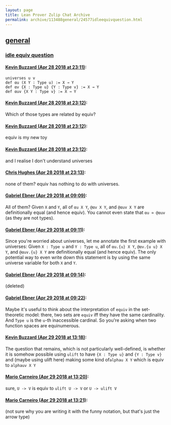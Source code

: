 ```yaml
---
layout: page
title: Lean Prover Zulip Chat Archive 
permalink: archive/113488general/24577idleequivquestion.html
---
```


## [general](index.html)
### [idle equiv question](24577idleequivquestion.html)

#### [Kevin Buzzard (Apr 28 2018 at 23:11)](https://leanprover.zulipchat.com/#narrow/stream/113488-general/topic/idle%20equiv%20question/near/125831713):
```lean
universes u v
def αu (X Y : Type u) := X → Y 
def αv {X : Type u} {Y : Type v} := X → Y
def αuv {X Y : Type v} := X → Y 
```

#### [Kevin Buzzard (Apr 28 2018 at 23:12)](https://leanprover.zulipchat.com/#narrow/stream/113488-general/topic/idle%20equiv%20question/near/125831714):
Which of those types are related by equiv?

#### [Kevin Buzzard (Apr 28 2018 at 23:12)](https://leanprover.zulipchat.com/#narrow/stream/113488-general/topic/idle%20equiv%20question/near/125831756):
equiv is my new toy

#### [Kevin Buzzard (Apr 28 2018 at 23:12)](https://leanprover.zulipchat.com/#narrow/stream/113488-general/topic/idle%20equiv%20question/near/125831759):
and I realise I don't understand universes

#### [Chris Hughes (Apr 28 2018 at 23:13)](https://leanprover.zulipchat.com/#narrow/stream/113488-general/topic/idle%20equiv%20question/near/125831764):
none of them? equiv has nothing to do with universes.

#### [Gabriel Ebner (Apr 29 2018 at 09:09)](https://leanprover.zulipchat.com/#narrow/stream/113488-general/topic/idle%20equiv%20question/near/125846281):
All of them?  Given `X` and `Y`, all of `αu X Y`, `@αv X Y`, and `@αuv X Y` are definitionally equal (and hence equiv).  You cannot even state that `αu ≃ @αuv` (as they are not types).

#### [Gabriel Ebner (Apr 29 2018 at 09:11)](https://leanprover.zulipchat.com/#narrow/stream/113488-general/topic/idle%20equiv%20question/near/125846329):
Since you're worried about universes, let me annotate the first example with universes:  Given `X : Type u` and `Y : Type u`, all of `αu.{u} X Y`, `@αv.{u u} X Y`, and `@αuv.{u} X Y` are definitionally equal (and hence equiv).  The only potential way to even write down this statement is by using the same universe variable for both `X` and `Y`.

#### [Gabriel Ebner (Apr 29 2018 at 09:14)](https://leanprover.zulipchat.com/#narrow/stream/113488-general/topic/idle%20equiv%20question/near/125846414):
(deleted)

#### [Gabriel Ebner (Apr 29 2018 at 09:22)](https://leanprover.zulipchat.com/#narrow/stream/113488-general/topic/idle%20equiv%20question/near/125846600):
Maybe it's useful to think about the interpretation of `equiv` in the set-theoretic model: there, two sets are `equiv` iff they have the same cardinality.  And `Type u` is the `u`-th inaccessible cardinal.  So you're asking when two function spaces are equinumerous.

#### [Kevin Buzzard (Apr 29 2018 at 13:18)](https://leanprover.zulipchat.com/#narrow/stream/113488-general/topic/idle%20equiv%20question/near/125852120):
The question that remains, which is not particularly well-defined, is whether it is somehow possible using `ulift` to have `{X : Type u}` and `{Y : Type v}` and (maybe using ulift here) making some kind of`alphau X Y` which is equiv to `alphauv X Y`

#### [Mario Carneiro (Apr 29 2018 at 13:20)](https://leanprover.zulipchat.com/#narrow/stream/113488-general/topic/idle%20equiv%20question/near/125852168):
sure, `U -> V` is equiv to `ulift U -> V` or `U -> ulift V`

#### [Mario Carneiro (Apr 29 2018 at 13:21)](https://leanprover.zulipchat.com/#narrow/stream/113488-general/topic/idle%20equiv%20question/near/125852179):
(not sure why you are writing it with the funny notation, but that's just the arrow type)


